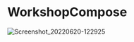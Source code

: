 # WorkshopCompose

![Screenshot_20220620-122925](https://user-images.githubusercontent.com/5803309/174583501-eefdaa6c-99c9-4e59-9c45-967be72fc390.png)
